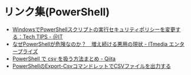 # リンク集(PowerShell)

- [WindowsでPowerShellスクリプトの実行セキュリティポリシーを変更する：Tech TIPS - ＠IT](https://www.atmarkit.co.jp/ait/articles/0805/16/news139.html)
- [なぜPowerShellが危険なのか？　増え続ける悪用の現状 - ITmedia エンタープライズ](https://www.itmedia.co.jp/enterprise/articles/1702/08/news018.html)
- [PowerShell で csv を扱う方法まとめ - Qiita](https://qiita.com/nimzo6689/items/4a6fcabc032f570de6f0)
- [PowerShellのExport-CsvコマンドレットでCSVファイルを出力する](https://mseeeen.msen.jp/powershell-export-csv-commandlet/)
